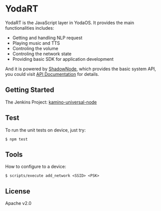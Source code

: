 # YodaRT

YodaRT is the JavaScript layer in YodaOS. It provides the main functionalities includes:

- Getting and handling NLP request
- Playing music and TTS
- Controling the volume
- Controling the network state
- Providing basic SDK for application development

And it is powered by [ShadowNode](https://github.com/Rokid/ShadowNode), which provides the basic system API,
you could visit [API Documentation](https://github.com/Rokid/ShadowNode/tree/master/docs/api) for details.

<!-- {project.manifest.apilevel} -->

## Getting Started

The Jenkins Project: [kamino-universal-node](http://ci-s.rokid-inc.com/job/kamino_universal_node_gx8010_openai_corp)

## Test

To run the unit tests on device, just try:

```shell
$ npm test
```

## Tools

How to configure to a device:

```shell
$ scripts/execute add_network <SSID> <PSK>
```

## License

Apache v2.0
